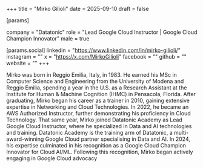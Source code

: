 +++
title = "Mirko Gilioli"
date = 2025-09-10
draft = false

[params]

company = "Datatonic"
role = "Lead Google Cloud Instructor | Google Cloud Champion Innovator"
male = true

[params.social]
linkedin = "https://www.linkedin.com/in/mirko-gilioli/"
instagram = ""
x = "https://x.com/MirkoGilioli"
facebook = ""
github = ""
website = ""
+++

Mirko was born in Reggio Emilia, Italy, in 1983. He earned his MSc in Computer Science and Engineering from the University of Modena and Reggio Emilia, spending a year in the U.S. as a Research Assistant at the Institute for Human & Machine Cognition (IHMC) in Pensacola, Florida. After graduating, Mirko began his career as a trainer in 2010, gaining extensive expertise in Networking and Cloud Technologies. In 2022, he became an AWS Authorized Instructor, further demonstrating his proficiency in Cloud Technology. That same year, Mirko joined Datatonic Academy as Lead Google Cloud Instructor, where he specialized in Data and AI technologies and training. Datatonic Academy is the training arm of Datatonic, a multi-award-winning Google Cloud partner specialising in Data and AI. In 2024, his expertise culminated in his recognition as a Google Cloud Champion Innovator for Cloud AI/ML. Following this recognition, Mirko began actively engaging in Google Cloud advocacy
